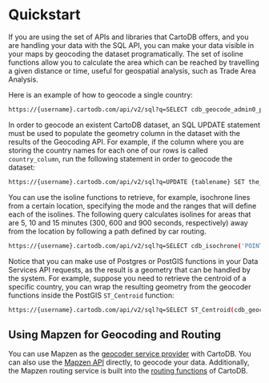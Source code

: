 # Quickstart

If you are using the set of APIs and libraries that CartoDB offers, and you are handling your data with the SQL API, you can make your data visible in your maps by geocoding the dataset programatically. The set of isoline functions allow you to calculate the area which can be reached by travelling a given distance or time, useful for geospatial analysis, such as Trade Area Analysis.

Here is an example of how to geocode a single country:

```bash
https://{username}.cartodb.com/api/v2/sql?q=SELECT cdb_geocode_admin0_polygon('USA')&api_key={Your API key}
```

In order to geocode an existent CartoDB dataset, an SQL UPDATE statement must be used to populate the geometry column in the dataset with the results of the Geocoding API. For example, if the column where you are storing the country names for each one of our rows is called `country_column`, run the following statement in order to geocode the dataset:

```bash
https://{username}.cartodb.com/api/v2/sql?q=UPDATE {tablename} SET the_geom = cdb_geocode_admin0_polygon({country_column})&api_key={Your API key}
```
You can use the isoline functions to retrieve, for example, isochrone lines from a certain location, specifying the mode and the ranges that will define each of the isolines. The following query calculates isolines for areas that are 5, 10 and 15 minutes (300, 600 and 900 seconds, respectively) away from the location by following a path defined by car routing.

```bash
https://{username}.cartodb.com/api/v2/sql?q=SELECT cdb_isochrone('POINT(-3.70568 40.42028)'::geometry, 'car', ARRAY[300,600,900]::integer[])&api_key={Your API key}
```

Notice that you can make use of Postgres or PostGIS functions in your Data Services API requests, as the result is a geometry that can be handled by the system. For example, suppose you need to retrieve the centroid of a specific country, you can wrap the resulting geometry from the geocoder functions inside the PostGIS `ST_Centroid` function:

```bash
https://{username}.cartodb.com/api/v2/sql?q=SELECT ST_Centroid(cdb_geocode_admin0_polygon('USA'))&api_key={Your API key}
```

## Using Mapzen for Geocoding and Routing

You can use Mapzen as the [geocoder service provider](http://cartodb-platform/dataservices-api/geocoding-functions/#geocoding-functions) with CartoDB. You can also use the [Mapzen API](https://mapzen.com/documentation/search/) directly, to geocode your data. Additionally, the Mapzen routing service is built into the [routing functions](http://cartodb-platform/dataservices-api/routing-functions/#routing-functions) of CartoDB.